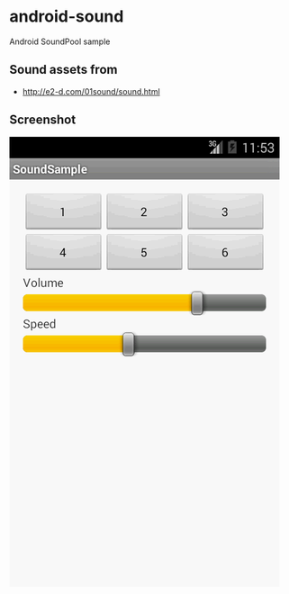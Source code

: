 android-sound
=============

Android SoundPool sample


Sound assets from
-----------------
- http://e2-d.com/01sound/sound.html


Screenshot
----------

![screenshot](https://raw.githubusercontent.com/android-samples/android-sound/master/screenshot.png)
